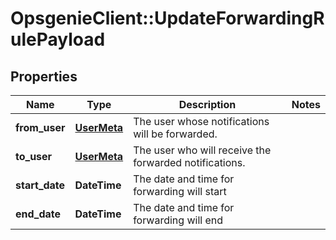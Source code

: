 # OpsgenieClient::UpdateForwardingRulePayload

## Properties
Name | Type | Description | Notes
------------ | ------------- | ------------- | -------------
**from_user** | [**UserMeta**](UserMeta.md) | The user whose notifications will be forwarded. | 
**to_user** | [**UserMeta**](UserMeta.md) | The user who will receive the forwarded notifications. | 
**start_date** | **DateTime** | The date and time for forwarding will start | 
**end_date** | **DateTime** | The date and time for forwarding will end | 


